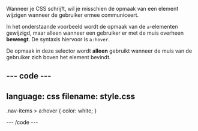 Wanneer je CSS schrijft, wil je misschien de opmaak van een element wijzigen wanneer de gebruiker ermee communiceert.

In het onderstaande voorbeeld wordt de opmaak van de `a`-elementen gewijzigd, maar alleen wanneer een gebruiker er met de muis overheen **beweegt**. De syntaxis hiervoor is `a:hover`.

De opmaak in deze selector wordt **alleen** gebruikt wanneer de muis van de gebruiker zich boven het element bevindt.

## --- code ---

language: css
filename: style.css
---------------------------------------------------

.nav-items > a:hover {
color: white;
}

\--- /code ---

